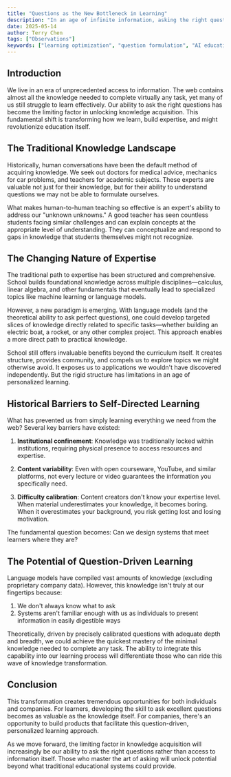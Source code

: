 ```yaml
---
title: "Questions as the New Bottleneck in Learning"
description: "In an age of infinite information, asking the right questions has become more valuable than finding answers. Exploring how question formulation is transforming education and knowledge acquisition."
date: 2025-05-14
author: Terry Chen
tags: ["Observations"]
keywords: ["learning optimization", "question formulation", "AI education", "knowledge acquisition", "information overload", "learning strategies"]
---
```


## Introduction

We live in an era of unprecedented access to information. The web contains almost all the knowledge needed to complete virtually any task, yet many of us still struggle to learn effectively. Our ability to ask the right questions has become the limiting factor in unlocking knowledge acquisition. This fundamental shift is transforming how we learn, build expertise, and might revolutionize education itself.

## The Traditional Knowledge Landscape

Historically, human conversations have been the default method of acquiring knowledge. We seek out doctors for medical advice, mechanics for car problems, and teachers for academic subjects. These experts are valuable not just for their knowledge, but for their ability to understand questions we may not be able to formulate ourselves.

What makes human-to-human teaching so effective is an expert's ability to address our "unknown unknowns." A good teacher has seen countless students facing similar challenges and can explain concepts at the appropriate level of understanding. They can conceptualize and respond to gaps in knowledge that students themselves might not recognize.

## The Changing Nature of Expertise

The traditional path to expertise has been structured and comprehensive. School builds foundational knowledge across multiple disciplines—calculus, linear algebra, and other fundamentals that eventually lead to specialized topics like machine learning or language models.

However, a new paradigm is emerging. With language models (and the theoretical ability to ask perfect questions), one could develop targeted slices of knowledge directly related to specific tasks—whether building an electric boat, a rocket, or any other complex project. This approach enables a more direct path to practical knowledge.

School still offers invaluable benefits beyond the curriculum itself. It creates structure, provides community, and compels us to explore topics we might otherwise avoid. It exposes us to applications we wouldn't have discovered independently. But the rigid structure has limitations in an age of personalized learning.

## Historical Barriers to Self-Directed Learning

What has prevented us from simply learning everything we need from the web? Several key barriers have existed:

1. **Institutional confinement**: Knowledge was traditionally locked within institutions, requiring physical presence to access resources and expertise.

2. **Content variability**: Even with open courseware, YouTube, and similar platforms, not every lecture or video guarantees the information you specifically need.

3. **Difficulty calibration**: Content creators don't know your expertise level. When material underestimates your knowledge, it becomes boring. When it overestimates your background, you risk getting lost and losing motivation.

The fundamental question becomes: Can we design systems that meet learners where they are?

## The Potential of Question-Driven Learning

Language models have compiled vast amounts of knowledge (excluding proprietary company data). However, this knowledge isn't truly at our fingertips because:

1. We don't always know what to ask
2. Systems aren't familiar enough with us as individuals to present information in easily digestible ways

Theoretically, driven by precisely calibrated questions with adequate depth and breadth, we could achieve the quickest mastery of the minimal knowledge needed to complete any task. The ability to integrate this capability into our learning process will differentiate those who can ride this wave of knowledge transformation.

## Conclusion

This transformation creates tremendous opportunities for both individuals and companies. For learners, developing the skill to ask excellent questions becomes as valuable as the knowledge itself. For companies, there's an opportunity to build products that facilitate this question-driven, personalized learning approach.

As we move forward, the limiting factor in knowledge acquisition will increasingly be our ability to ask the right questions rather than access to information itself. Those who master the art of asking will unlock potential beyond what traditional educational systems could provide.